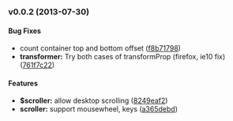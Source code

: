 <a name="v0.0.2"></a>
### v0.0.2 (2013-07-30)

#### Bug Fixes

  * count container top and bottom offset ([f8b71798](http://github.com/ajoslin/angular-scrolly/commit/f8b71798c7acfddf8dca6912f50245479ecdc358))
* **transformer:** Try both cases of transformProp (firefox, ie10 fix) ([761f7c22](http://github.com/ajoslin/angular-scrolly/commit/761f7c22450c6c56cd96c079ec658ddcfcef3044))

#### Features

* **$scroller:** allow desktop scrolling ([8249eaf2](http://github.com/ajoslin/angular-scrolly/commit/8249eaf25049025a014e9439e8febb0b5e190100))
* **scroller:** support mousewheel, keys ([a365debd](http://github.com/ajoslin/angular-scrolly/commit/a365debd03e7fafcc2fe83bc34d0fbdaebbe4074))
